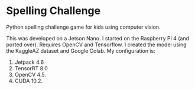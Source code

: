 # Spelling Challenge
Python spelling challenge game for kids using computer vision.

This was developed on a Jetson Nano. I started on the Raspberry Pi 4 (and ported over).
Requires OpenCV and Tensorflow.  I created the model using the KaggleAZ dataset and Google Colab.
My configuration is: 
1. Jetpack 4.6 
2. TensorRT 8.0
3. OpenCV 4.5.
4. CUDA 10.2.


